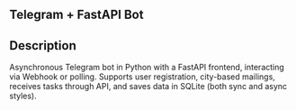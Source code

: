 Telegram + FastAPI Bot
---
Description
---
Asynchronous Telegram bot in Python with a FastAPI frontend, interacting via Webhook or polling. Supports user registration, city-based mailings, receives tasks through API, and saves data in SQLite (both sync and async styles).
